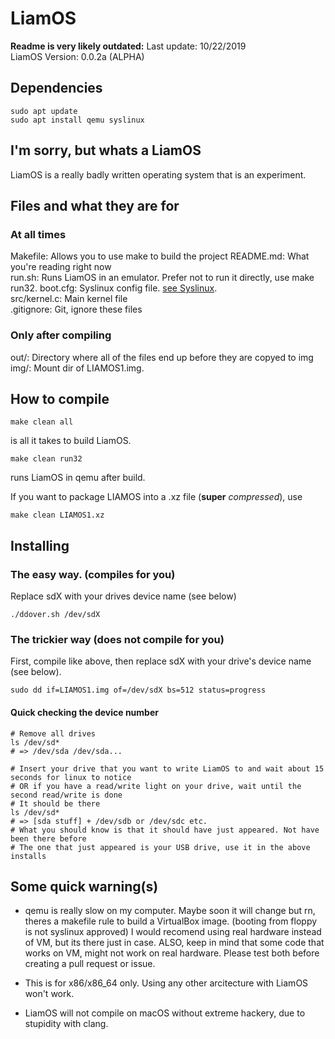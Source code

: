 # LiamOS

**Readme is very likely outdated:**
Last update: 10/22/2019  
LiamOS Version: 0.0.2a (ALPHA)

## Dependencies

```shell
sudo apt update
sudo apt install qemu syslinux
```

## I'm sorry, but whats a LiamOS

LiamOS is a really badly written operating system that is an experiment.

## Files and what they are for

### At all times

Makefile: Allows you to use make to build the project
README.md: What you're reading right now  
run.sh: Runs LiamOS in an emulator. Prefer not to run it directly, use make run32.
boot.cfg: Syslinux config file. [see Syslinux](syslinux.org).  
src/kernel.c: Main kernel file  
.gitignore: Git, ignore these files  

### Only after compiling

out/: Directory where all of the files end up before they are copyed to img  
img/: Mount dir of LIAMOS1.img.

## How to compile

```shell
make clean all
```

is all it takes to build LiamOS.

```shell
make clean run32
```

runs LiamOS in qemu after build.

If you want to package LIAMOS into a .xz file (**super** _compressed_), use

```shell
make clean LIAMOS1.xz
```

## Installing

### The easy way. (compiles for you)

Replace sdX with your drives device name (see below)

```shell
./ddover.sh /dev/sdX
```

### The trickier way (does not compile for you)

First, compile like above, then replace sdX with your drive's device name (see below).

```shell
sudo dd if=LIAMOS1.img of=/dev/sdX bs=512 status=progress
```

#### Quick checking the device number

```shell
# Remove all drives
ls /dev/sd*
# => /dev/sda /dev/sda...

# Insert your drive that you want to write LiamOS to and wait about 15 seconds for linux to notice
# OR if you have a read/write light on your drive, wait until the second read/write is done
# It should be there
ls /dev/sd*
# => [sda stuff] + /dev/sdb or /dev/sdc etc.
# What you should know is that it should have just appeared. Not have been there before
# The one that just appeared is your USB drive, use it in the above installs
```

## Some quick warning(s)

* qemu is really slow on my computer. Maybe soon it will change but rn, theres a makefile rule to build a VirtualBox image. (booting from floppy is not syslinux approved) I would recomend using real hardware instead of VM, but its there just in case. ALSO, keep in mind that some code that works on VM, might not work on real hardware. Please test both before creating a pull request or issue.

* This is for x86/x86_64 only. Using any other arcitecture with LiamOS won't work.

* LiamOS will not compile on macOS without extreme hackery, due to stupidity with clang.
